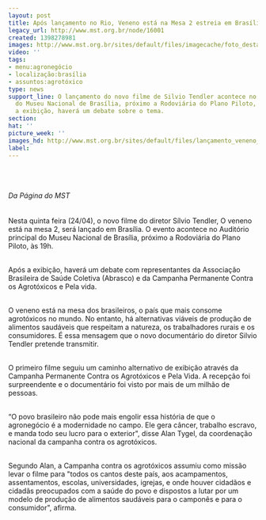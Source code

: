 ```yaml
---
layout: post
title: Após lançamento no Rio, Veneno está na Mesa 2 estreia em Brasília nesta quinta
legacy_url: http://www.mst.org.br/node/16001
created: 1398278981
images: http://www.mst.org.br/sites/default/files/imagecache/foto_destaque/lançamento_veneno_bsb!.jpg
video: ''
tags:
- menu:agronegócio
- localização:brasília
- assuntos:agrotóxico
type: news
support_line: O lançamento do novo filme de Silvio Tendler acontece no Auditório principal
  do Museu Nacional de Brasília, próximo a Rodoviária do Plano Piloto, às 19h. Após
  a exibição, haverá um debate sobre o tema.
section: 
hat: ''
picture_week: ''
images_hd: http://www.mst.org.br/sites/default/files/lançamento_veneno_bsb!.jpg
label: 
---
```

<p><img style="margin: 10px;" src="http://www.mst.org.br/sites/default/files/lan%C3%A7amento_veneno_bsb.jpg" alt=""></p><p><em><br>Da Página do MST<br></em><br><br>Nesta quinta feira (24/04), o novo filme do diretor Sílvio Tendler, O veneno está na mesa 2, será lançado em Brasília. O evento acontece no Auditório principal do Museu Nacional de Brasília, próximo a Rodoviária do Plano Piloto, às 19h.</p><p><br>Após a exibição, haverá um debate com representantes da Associação Brasileira de Saúde Coletiva (Abrasco) e da Campanha Permanente Contra os Agrotóxicos e Pela vida.</p><p><br>O veneno está na mesa dos brasileiros, o país que mais consome agrotóxicos no mundo. No entanto, há alternativas viáveis de produção de alimentos saudáveis que respeitam a natureza, os trabalhadores rurais e os consumidores. É essa mensagem que o novo documentário do diretor Silvio Tendler pretende transmitir.</p><p><br>O primeiro filme seguiu um caminho alternativo de exibição através da Campanha Permanente Contra os Agrotóxicos e Pela Vida. A recepção foi surpreendente e o documentário foi visto por mais de um milhão de pessoas.</p><p><br>“O povo brasileiro não pode mais engolir essa história de que o agronegócio é a modernidade no campo. Ele gera câncer, trabalho escravo, e manda todo seu lucro para o exterior", disse Alan Tygel, da coordenação nacional da campanha contra os agrotóxicos.</p><p><br>Segundo Alan, a Campanha contra os agrotóxicos assumiu como missão levar o filme para "todos os cantos deste país, aos acampamentos, assentamentos, escolas, universidades, igrejas, e onde houver cidadãos e cidadãs preocupados com a saúde do povo e dispostos a lutar por um modelo de produção de alimentos saudáveis para o camponês e para o consumidor", afirma.</p>
